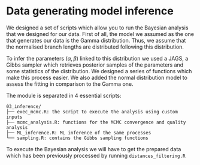 # Data generating model inference

We designed a set of scripts which allow you to run the Bayesian
analysis that we designed for our data. First of all, the model we
assumed as the one that generates our data is the Gamma distribution.
Thus, we assume that the normalised branch lengths are distributed
following this distribution.

To infer the parameters $(\alpha, \beta)$ linked to this distribution 
we used a JAGS, a Gibbs sampler which retrieves posterior samples of the
parameters and some statistics of the distribution. We designed a series
of functions which make this process easier. We also added the normal
distribution model to assess the fitting in comparison to the Gamma one.

The module is separated in 4 essential scripts:
```
03_inference/
├── exec_mcmc.R: the script to execute the analysis using custom inputs
├── mcmc_analysis.R: functions for the MCMC convergence and quality analysis
├── ML_inference.R: ML inference of the same processes
└── sampling.R: contains the Gibbs sampling functions
```

To execute the Bayesian analysis we will have to get the prepared data
which has been previously processed by running `distances_filtering.R`
